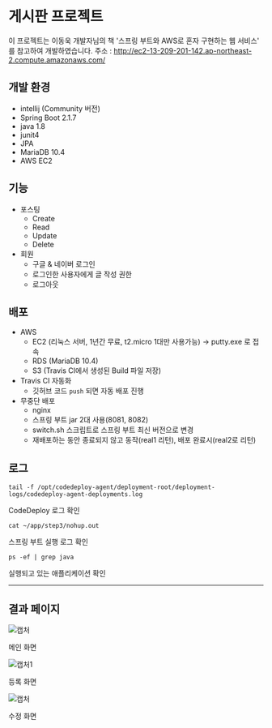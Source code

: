 # 게시판 프로젝트
이 프로젝트는 이동욱 개발자님의 책 '스프링 부트와 AWS로 혼자 구현하는 웹 서비스' 를 참고하여 개발하였습니다.
주소 : http://ec2-13-209-201-142.ap-northeast-2.compute.amazonaws.com/

## 개발 환경

- intellij (Community 버전)
- Spring Boot 2.1.7
- java 1.8
- junit4
- JPA
- MariaDB 10.4
- AWS EC2

## 기능
- 포스팅
	- Create
	- Read
	- Update
	- Delete
- 회원
	- 구글 & 네이버 로그인
	- 로그인한 사용자에게 글 작성 권한
	- 로그아웃

## 배포
- AWS
	- EC2 (리눅스 서버, 1년간 무료, t2.micro 1대만 사용가능) -> putty.exe 로 접속
	- RDS (MariaDB 10.4)
	- S3 (Travis CI에서 생성된 Build 파일 저장)
- Travis CI 자동화
	- 깃허브 코드 `push` 되면 자동 배포 진행
- 무중단 배포
	- nginx
	- 스프링 부트 jar 2대 사용(8081, 8082)
	- switch.sh 스크립트로 스프링 부트 최신 버전으로 변경
	- 재배포하는 동안 종료되지 않고 동작(real1 리턴), 배포 완료시(real2로 리턴) 

## 로그

```
tail -f /opt/codedeploy-agent/deployment-root/deployment-logs/codedeploy-agent-deployments.log
```

CodeDeploy 로그 확인

```
cat ~/app/step3/nohup.out
```

스프링 부트 실행 로그 확인

```
ps -ef | grep java
```

실행되고 있는 애플리케이션 확인

---

## 결과 페이지

![캡처](https://user-images.githubusercontent.com/55525868/92077770-0765b600-edf8-11ea-8f8f-2ead62f143f2.PNG)

메인 화면

![캡처1](https://user-images.githubusercontent.com/55525868/92077777-0896e300-edf8-11ea-8945-98b9750ffc3c.PNG)

등록 화면

![캡처](https://user-images.githubusercontent.com/55525868/92077473-78589e00-edf7-11ea-9a65-18524d7a45e2.PNG)

수정 화면

